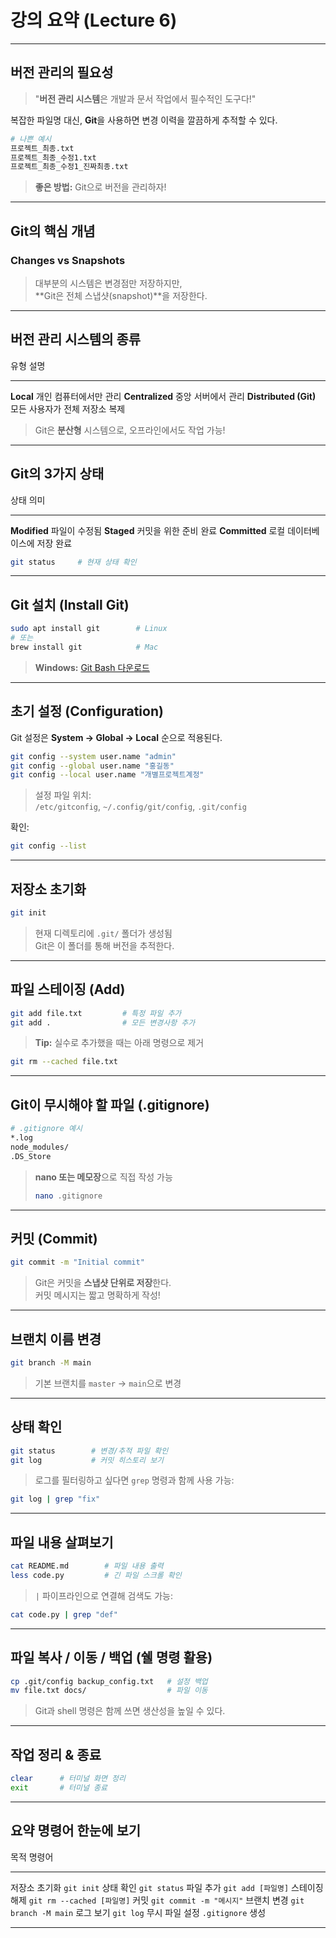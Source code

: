 # 강의 요약 (Lecture 6)

------------------------------------------------------------------------

## 버전 관리의 필요성

> "**버전 관리 시스템**은 개발과 문서 작업에서 필수적인 도구다!"

복잡한 파일명 대신, **Git**을 사용하면 변경 이력을 깔끔하게 추적할 수
있다.

``` sh
# 나쁜 예시
프로젝트_최종.txt
프로젝트_최종_수정1.txt
프로젝트_최종_수정1_진짜최종.txt
```

> **좋은 방법:** Git으로 버전을 관리하자!

------------------------------------------------------------------------

## Git의 핵심 개념

### Changes vs Snapshots

> 대부분의 시스템은 변경점만 저장하지만,\
> **Git은 전체 스냅샷(snapshot)**을 저장한다.

------------------------------------------------------------------------

## 버전 관리 시스템의 종류

  유형                    설명
  ----------------------- --------------------------------
  **Local**               개인 컴퓨터에서만 관리
  **Centralized**         중앙 서버에서 관리
  **Distributed (Git)**   모든 사용자가 전체 저장소 복제

> Git은 **분산형** 시스템으로, 오프라인에서도 작업 가능!

------------------------------------------------------------------------

## Git의 3가지 상태

  상태            의미
  --------------- -------------------------------
  **Modified**    파일이 수정됨
  **Staged**      커밋을 위한 준비 완료
  **Committed**   로컬 데이터베이스에 저장 완료

``` sh
git status     # 현재 상태 확인
```

------------------------------------------------------------------------

## Git 설치 (Install Git)

``` sh
sudo apt install git        # Linux
# 또는
brew install git            # Mac
```

> **Windows:** [Git Bash 다운로드](https://git-scm.com/download/win)

------------------------------------------------------------------------

## 초기 설정 (Configuration)

Git 설정은 **System → Global → Local** 순으로 적용된다.

``` sh
git config --system user.name "admin"
git config --global user.name "홍길동"
git config --local user.name "개별프로젝트계정"
```

> 설정 파일 위치:\
> `/etc/gitconfig`, `~/.config/git/config`, `.git/config`

확인:

``` sh
git config --list
```

------------------------------------------------------------------------

## 저장소 초기화

``` sh
git init
```

> 현재 디렉토리에 `.git/` 폴더가 생성됨\
> Git은 이 폴더를 통해 버전을 추적한다.

------------------------------------------------------------------------

## 파일 스테이징 (Add)

``` sh
git add file.txt         # 특정 파일 추가
git add .                # 모든 변경사항 추가
```

> **Tip:** 실수로 추가했을 때는 아래 명령으로 제거

``` sh
git rm --cached file.txt
```

------------------------------------------------------------------------

## Git이 무시해야 할 파일 (.gitignore)

``` sh
# .gitignore 예시
*.log
node_modules/
.DS_Store
```

> **nano 또는 메모장**으로 직접 작성 가능
>
> ``` sh
> nano .gitignore
> ```

------------------------------------------------------------------------

## 커밋 (Commit)

``` sh
git commit -m "Initial commit"
```

> Git은 커밋을 **스냅샷 단위로 저장**한다.\
> 커밋 메시지는 짧고 명확하게 작성!

------------------------------------------------------------------------

## 브랜치 이름 변경

``` sh
git branch -M main
```

> 기본 브랜치를 `master` → `main`으로 변경

------------------------------------------------------------------------

## 상태 확인

``` sh
git status        # 변경/추적 파일 확인
git log           # 커밋 히스토리 보기
```

> 로그를 필터링하고 싶다면 `grep` 명령과 함께 사용 가능:

``` sh
git log | grep "fix"
```

------------------------------------------------------------------------

## 파일 내용 살펴보기

``` sh
cat README.md        # 파일 내용 출력
less code.py         # 긴 파일 스크롤 확인
```

> `|` 파이프라인으로 연결해 검색도 가능:

``` sh
cat code.py | grep "def"
```

------------------------------------------------------------------------

## 파일 복사 / 이동 / 백업 (쉘 명령 활용)

``` sh
cp .git/config backup_config.txt   # 설정 백업
mv file.txt docs/                  # 파일 이동
```

> Git과 shell 명령은 함께 쓰면 생산성을 높일 수 있다.

------------------------------------------------------------------------

## 작업 정리 & 종료

``` sh
clear      # 터미널 화면 정리
exit       # 터미널 종료
```

------------------------------------------------------------------------

## 요약 명령어 한눈에 보기

  목적             명령어
  ---------------- ----------------------------
  저장소 초기화    `git init`
  상태 확인        `git status`
  파일 추가        `git add [파일명]`
  스테이징 해제    `git rm --cached [파일명]`
  커밋             `git commit -m "메시지"`
  브랜치 변경      `git branch -M main`
  로그 보기        `git log`
  무시 파일 설정   `.gitignore` 생성

------------------------------------------------------------------------


